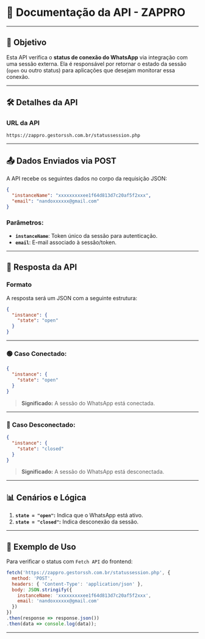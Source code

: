# 📄 **Documentação da API - ZAPPRO**

---

## 🚀 **Objetivo**

Esta API verifica o **status de conexão do WhatsApp** via integração com uma sessão externa. Ela é responsável por retornar o estado da sessão (`open` ou outro status) para aplicações que desejam monitorar essa conexão.

---

## 🛠️ **Detalhes da API**

### **URL da API**
```
https://zappro.gestorssh.com.br/statussession.php
```

---

## 📤 **Dados Enviados via POST**

A API recebe os seguintes dados no corpo da requisição JSON:

```json
{
  "instanceName": "xxxxxxxxxee1f64d813d7c20af5f2xxx",
  "email": "nandoxxxxxx@gmail.com"
}
```

### Parâmetros:

- **`instanceName`**: Token único da sessão para autenticação.  
- **`email`**: E-mail associado à sessão/token.

---

## 🔄 **Resposta da API**

### **Formato**
A resposta será um JSON com a seguinte estrutura:

```json
{
  "instance": {
    "state": "open"
  }
}
```

---

### 🟢 **Caso Conectado:**

```json
{
  "instance": {
    "state": "open"
  }
}
```

> **Significado:** A sessão do WhatsApp está conectada.

---

### 🔴 **Caso Desconectado:**

```json
{
  "instance": {
    "state": "closed"
  }
}
```

> **Significado:** A sessão do WhatsApp está desconectada.

---

## 📊 **Cenários e Lógica**

1. **`state = "open"`:** Indica que o WhatsApp está ativo.  
2. **`state = "closed"`:** Indica desconexão da sessão.

---

## 🔗 **Exemplo de Uso**

Para verificar o status com `Fetch API` do frontend:

```javascript
fetch('https://zappro.gestorssh.com.br/statussession.php', {
  method: 'POST',
  headers: { 'Content-Type': 'application/json' },
  body: JSON.stringify({
    instanceName: 'xxxxxxxxxee1f64d813d7c20af5f2xxx',
    email: 'nandoxxxxxx@gmail.com'
  })
})
.then(response => response.json())
.then(data => console.log(data));
```

---
